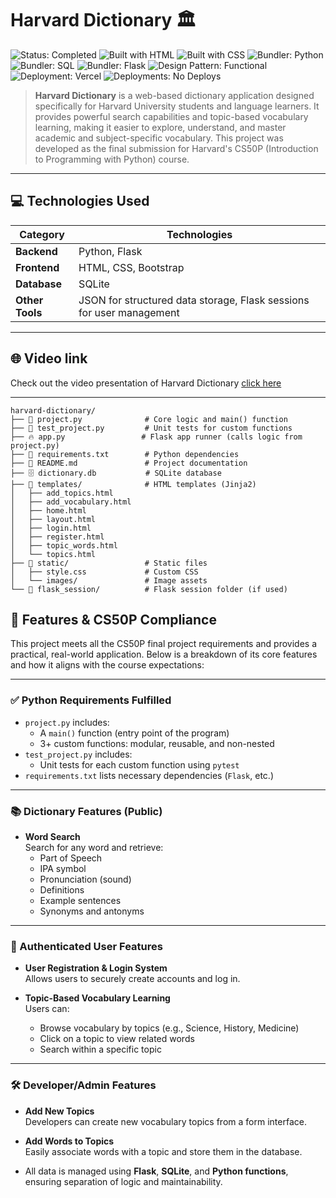 # Harvard Dictionary 🏛️

![Status: Completed](https://img.shields.io/badge/Status-Completed-green)
![Built with HTML](https://img.shields.io/badge/Built%20with-HTML-red)
![Built with CSS](https://img.shields.io/badge/Built%20with-CSS-blue)
![Bundler: Python](https://img.shields.io/badge/Bundler-python-white)
![Bundler: SQL](https://img.shields.io/badge/Bundler-SQL-black)
![Bundler: Flask](https://img.shields.io/badge/Bundler-Flask-magenta)
![Design Pattern: Functional](https://img.shields.io/badge/Design%20Pattern-Functional-blue)
![Deployment: Vercel](https://img.shields.io/badge/Deployment-Versal-lightgrey)
![Deployments: No Deploys](https://img.shields.io/badge/Deployments-No%20Deploys-lightgrey)

> **Harvard Dictionary** is a web-based dictionary application designed specifically for Harvard University students and language learners. It provides powerful search capabilities and topic-based vocabulary learning, making it easier to explore, understand, and master academic and subject-specific vocabulary. This project was developed as the final submission for Harvard's CS50P (Introduction to Programming with Python) course.


--- 
## 💻 Technologies Used

| **Category**     | **Technologies**                                     |
|-------------------|-----------------------------------------------------|
| **Backend**      | Python, Flask                                       |
| **Frontend**     | HTML, CSS, Bootstrap                    |
| **Database**     | SQLite                                             |
| **Other Tools**  | JSON for structured data storage, Flask sessions for user management |

--- 
## 🌐 Video link
Check out the video presentation of Harvard Dictionary [click here](https://youtu.be/U8X7OWDzpXI)

---
```base
harvard-dictionary/
├── 🐍 project.py              # Core logic and main() function
├── 🧪 test_project.py         # Unit tests for custom functions
├── 🔥 app.py                 # Flask app runner (calls logic from project.py)
├── 📄 requirements.txt        # Python dependencies
├── 📄 README.md               # Project documentation
├── 🗄️ dictionary.db           # SQLite database
├── 📁 templates/              # HTML templates (Jinja2)
│   ├── add_topics.html
│   ├── add_vocabulary.html
│   ├── home.html
│   ├── layout.html
│   ├── login.html
│   ├── register.html
│   ├── topic_words.html
│   └── topics.html
├── 🎨 static/                 # Static files
│   ├── style.css             # Custom CSS
│   └── images/               # Image assets
└── 🧠 flask_session/          # Flask session folder (if used)
```

## 🚀 Features & CS50P Compliance

This project meets all the CS50P final project requirements and provides a practical, real-world application. Below is a breakdown of its core features and how it aligns with the course expectations:

--- 

### ✅ Python Requirements Fulfilled

- `project.py` includes:
  - A `main()` function (entry point of the program)
  - 3+ custom functions: modular, reusable, and non-nested
- `test_project.py` includes:
  - Unit tests for each custom function using `pytest`
- `requirements.txt` lists necessary dependencies (`Flask`, etc.)

--- 

### 📚 Dictionary Features (Public)

- **Word Search**  
  Search for any word and retrieve:
  - Part of Speech
  - IPA symbol
  - Pronunciation (sound)
  - Definitions
  - Example sentences
  - Synonyms and antonyms
 
 --- 

### 🔐 Authenticated User Features

- **User Registration & Login System**  
  Allows users to securely create accounts and log in.

- **Topic-Based Vocabulary Learning**  
  Users can:
  - Browse vocabulary by topics (e.g., Science, History, Medicine)
  - Click on a topic to view related words
  - Search within a specific topic

--- 

### 🛠 Developer/Admin Features

- **Add New Topics**  
  Developers can create new vocabulary topics from a form interface.

- **Add Words to Topics**  
  Easily associate words with a topic and store them in the database.

- All data is managed using **Flask**, **SQLite**, and **Python functions**, ensuring separation of logic and maintainability.


